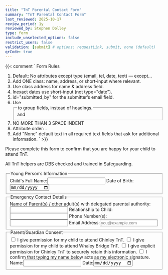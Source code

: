 ```yaml
---
title: "TnT Parental Contact Form"
summary: "TnT Parental Contact Form"
last_reviewed: 2025-10-17
review_period: 1y
reviewed_by: Stephen Dolley
type: form
include_unselected_options: false
restrict_users: false
validation: [submit] # options: requestLink, submit, none (default)
qrCode: true
---
```


{{< comment `
Form Rules
1. Default: No attributes except type (email, tel, date, text) — except...
2. Add ONE class: name, address, or short-input where relevant.
3. Use class address for name & address field.
4. Inexact dates use short-input (not type="date").
5. id="submitted_by" for the submitter’s email field.
6. Use <fieldset> and <legend> to group fields, instead of headings.
7. NO MORE THAN 3 SPACE INDENT
8. Attribute order: <required> <id> <class> <type> .
9. Add "None" default text in all required text fields that ask for additional information.
` >}}

<p>Please complete this form to confirm that you are happy for your child to attend TnT.</p>
<p>All TnT helpers are DBS checked and trained in Safeguarding.</p>

<fieldset>
   <legend>Young Person’s Information</legend>
   <label>Child's Full Name:<input required class="name" type="text"></label>
   <label>Date of Birth:<input required type="date"></label>
</fieldset>

<fieldset>
   <legend>Emergency Contact Details</legend>
   <label>Name of Parent(s) / other adult(s) with delegated parental authority:<input required class="name" type="text"></label>
   <label>Relationship to Child:<input required class="short-input" type="text"></label>
   <label>Phone Number(s):<input required type="tel"></label>
   <label>Email Address:<input required id="submitted_by" type="email" placeholder="you@example.com"></label>
</fieldset>

<fieldset>
   <legend>Parent/Guardian Consent</legend>
   <label><input type="checkbox"> I give permission for my child to attend Chinley TnT.</label>
   <label><input type="checkbox"> I give permission for my child to attend Whaley Bridge TnT.</label>
   <label><input required type="checkbox"> I give explicit permission for Chinley TnT to securely retain this information.</label>
   <label><input required type="checkbox"> I confirm that typing my name below acts as my electronic signature.</label>
   <label>Name:<input required class="name" type="text"></label>
   <label>Date:<input required class="autofill-today" type="date"></label>
</fieldset>